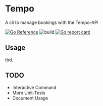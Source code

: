# Tempo

A cli to manage bookings with the Tempo-API

[![Go Reference](https://pkg.go.dev/badge/github.com/tim-hilt/tempo.svg)](https://pkg.go.dev/github.com/tim-hilt/tempo)
![build](https://github.com/tim-hilt/tempo/actions/workflows/ci.yml/badge.svg)
[![Go report card](https://goreportcard.com/badge/github.com/tim-hilt/tempo)](https://goreportcard.com/report/github.com/tim-hilt/tempo)

## Usage

tbd.

## TODO

- Interactive Command
- More Unit-Tests
- Document Usage
